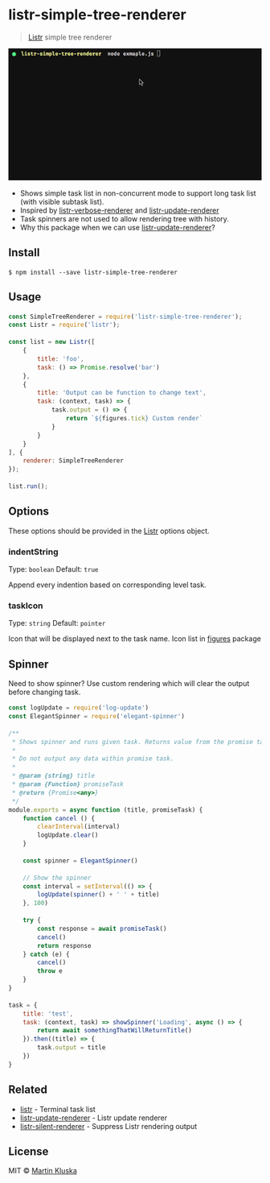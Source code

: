 # listr-simple-tree-renderer 

> [Listr](https://github.com/SamVerschueren/listr) simple tree renderer

![screenshot.gif](screenshot.gif) 

* Shows simple task list in non-concurrent mode to support long task list (with visible subtask list).
* Inspired by [listr-verbose-renderer](https://github.com/SamVerschueren/listr-verbose-renderer) and [listr-update-renderer](https://github.com/SamVerschueren/listr-update-renderer)
* Task spinners are not used to allow rendering tree with history.
* Why this package when we can use [listr-update-renderer](https://github.com/SamVerschueren/listr-update-renderer/issues/14)?


## Install

```
$ npm install --save listr-simple-tree-renderer
```


## Usage

```js
const SimpleTreeRenderer = require('listr-simple-tree-renderer');
const Listr = require('listr');

const list = new Listr([
	{
		title: 'foo',
		task: () => Promise.resolve('bar')
	},
	{
        title: 'Output can be function to change text',
        task: (context, task) => {
            task.output = () => {
                return `${figures.tick} Custom render`
            }
        }
    }
], {
	renderer: SimpleTreeRenderer
});

list.run();
```


## Options

These options should be provided in the [Listr](https://github.com/SamVerschueren/listr) options object.

### indentString

Type: `boolean`
Default: `true`

Append every indention based on corresponding level task.

### taskIcon

Type: `string`
Default: `pointer`

Icon that will be displayed next to the task name. Icon list in [figures](https://github.com/sindresorhus/figures/blob/master/index.js) package

## Spinner

Need to show spinner? Use custom rendering which will clear the output before changing task.


```js
const logUpdate = require('log-update')
const ElegantSpinner = require('elegant-spinner')

/**
 * Shows spinner and runs given task. Returns value from the promise task.
 *
 * Do not output any data within promise task.
 *
 * @param {string} title
 * @param {Function} promiseTask
 * @return {Promise<any>}
 */
module.exports = async function (title, promiseTask) {
    function cancel () {
        clearInterval(interval)
        logUpdate.clear()
    }

    const spinner = ElegantSpinner()

    // Show the spinner
    const interval = setInterval(() => {
        logUpdate(spinner() + ' ' + title)
    }, 100)

    try {
        const response = await promiseTask()
        cancel()
        return response
    } catch (e) {
        cancel()
        throw e
    }
}

task = {
    title: 'test',
    task: (context, task) => showSpinner('Loading', async () => {
    	return await somethingThatWillReturnTitle()
    }).then((title) => {
        task.output = title
    })
}
```

## Related

- [listr](https://github.com/SamVerschueren/listr) - Terminal task list
- [listr-update-renderer](https://github.com/SamVerschueren/listr-update-renderer) - Listr update renderer
- [listr-silent-renderer](https://github.com/SamVerschueren/listr-silent-renderer) - Suppress Listr rendering output


## License

MIT © [Martin Kluska](https://github.com/pionl)
